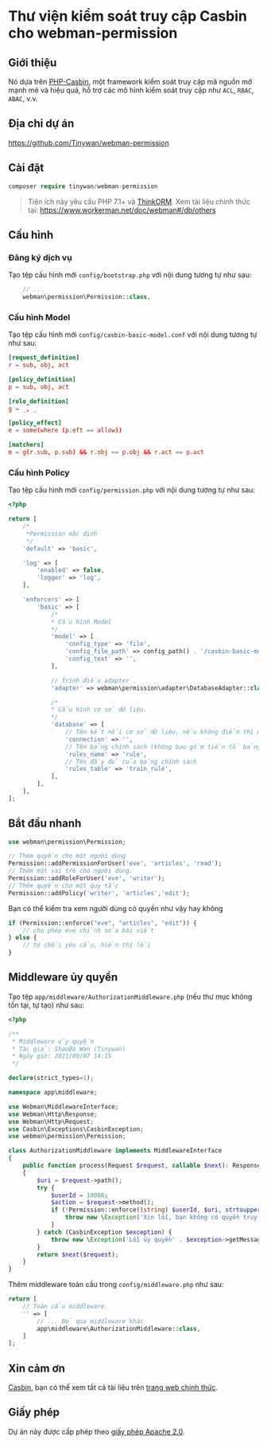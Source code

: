 # Thư viện kiểm soát truy cập Casbin cho webman-permission

## Giới thiệu

Nó dựa trên [PHP-Casbin](https://github.com/php-casbin/php-casbin), một framework kiểm soát truy cập mã nguồn mở mạnh mẽ và hiệu quả, hỗ trợ các mô hình kiểm soát truy cập như `ACL`, `RBAC`, `ABAC`, v.v.

## Địa chỉ dự án

https://github.com/Tinywan/webman-permission

## Cài đặt

```php
composer require tinywan/webman-permission
```

> Tiện ích này yêu cầu PHP 7.1+ và [ThinkORM](https://www.kancloud.cn/manual/think-orm/1257998). Xem tài liệu chính thức tại: https://www.workerman.net/doc/webman#/db/others

## Cấu hình

### Đăng ký dịch vụ
Tạo tệp cấu hình mới `config/bootstrap.php` với nội dung tương tự như sau:

```php
    // ...
    webman\permission\Permission::class,
```

### Cấu hình Model

Tạo tệp cấu hình mới `config/casbin-basic-model.conf` với nội dung tương tự như sau:
```conf
[request_definition]
r = sub, obj, act

[policy_definition]
p = sub, obj, act

[role_definition]
g = _, _

[policy_effect]
e = some(where (p.eft == allow))

[matchers]
m = g(r.sub, p.sub) && r.obj == p.obj && r.act == p.act
```

### Cấu hình Policy

Tạo tệp cấu hình mới `config/permission.php` với nội dung tương tự như sau:
```php
<?php

return [
    /*
     *Permission mặc định
     */
    'default' => 'basic',

    'log' => [
        'enabled' => false,
        'logger' => 'log',
    ],

    'enforcers' => [
        'basic' => [
            /*
            * Cấu hình Model
            */
            'model' => [
                'config_type' => 'file',
                'config_file_path' => config_path() . '/casbin-basic-model.conf',
                'config_text' => '',
            ],

            // Trình điều adapter .
            'adapter' => webman\permission\adapter\DatabaseAdapter::class,

            /*
            * Cấu hình cơ sở dữ liệu.
            */
            'database' => [
                // Tên kết nối cơ sở dữ liệu, nếu không điền thì mặc định.
                'connection' => '',
                // Tên bảng chính sách (không bao gồm tiền tố bảng)
                'rules_name' => 'rule',
                // Tên đầy đủ của bảng chính sách
                'rules_table' => 'train_rule',
            ],
        ],
    ],
];
```

## Bắt đầu nhanh

```php
use webman\permission\Permission;

// Thêm quyền cho một người dùng
Permission::addPermissionForUser('eve', 'articles', 'read');
// Thêm một vai trò cho người dùng.
Permission::addRoleForUser('eve', 'writer');
// Thêm quyền cho một quy tắc
Permission::addPolicy('writer', 'articles','edit');
```

Bạn có thể kiểm tra xem người dùng có quyền như vậy hay không

```php
if (Permission::enforce("eve", "articles", "edit")) {
    // cho phép eve chỉnh sửa bài viết
} else {
    // từ chối yêu cầu, hiển thị lỗi
}
````

## Middleware ủy quyền

Tạo tệp `app/middleware/AuthorizationMiddleware.php` (nếu thư mục không tồn tại, tự tạo) như sau:

```php
<?php

/**
 * Middleware ủy quyền
 * Tác giả: ShaoBo Wan (Tinywan)
 * Ngày giờ: 2021/09/07 14:15
 */

declare(strict_types=1);

namespace app\middleware;

use Webman\MiddlewareInterface;
use Webman\Http\Response;
use Webman\Http\Request;
use Casbin\Exceptions\CasbinException;
use webman\permission\Permission;

class AuthorizationMiddleware implements MiddlewareInterface
{
	public function process(Request $request, callable $next): Response
	{
		$uri = $request->path();
		try {
			$userId = 10086;
			$action = $request->method();
			if (!Permission::enforce((string) $userId, $uri, strtoupper($action))) {
				throw new \Exception('Xin lỗi, bạn không có quyền truy cập vào giao diện này');
			}
		} catch (CasbinException $exception) {
			throw new \Exception('Lỗi ủy quyền' . $exception->getMessage());
		}
		return $next($request);
	}
}
```

Thêm middleware toàn cầu trong `config/middleware.php` như sau:

```php
return [
    // Toàn cầu middleware
    '' => [
        // ... Bỏ qua middleware khác
        app\middleware\AuthorizationMiddleware::class,
    ]
];
```

## Xin cảm ơn

[Casbin](https://github.com/php-casbin/php-casbin), bạn có thể xem tất cả tài liệu trên [trang web chính thức](https://casbin.org/).

## Giấy phép

Dự án này được cấp phép theo [giấy phép Apache 2.0](LICENSE).
